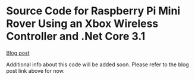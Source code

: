 # Source Code for Raspberry Pi Mini Rover Using an Xbox Wireless Controller and .Net Core 3.1

[Blog post](https://tsugasoft.com/Blogs/Software/Raspberry%20Pi%20Mini%20Rover%20Using%20an%20Xbox%20Wireless%20Controller%20and%20.Net%20Core%203.1)

Additional info about this code will be added soon.  Please refer to the blog post link above for now.

